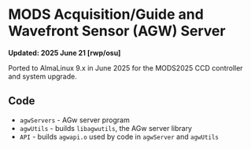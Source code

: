 # MODS Acquisition/Guide and Wavefront Sensor (AGW) Server

**Updated: 2025 June 21 [rwp/osu]**

Ported to AlmaLinux 9.x in June 2025 for the MODS2025 CCD controller and system upgrade.

## Code 

 * `agwServers` - AGw server program
 * `agwUtils` - builds `libagwutils`, the AGw server library
 * `API` - builds `agwapi.o` used by code in `agwServer` and `agwUtils`

